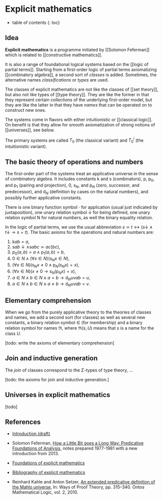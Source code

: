 # Explicit mathematics

* table of contents
{: toc}

## Idea

**Explicit mathematics** is a programme initiated by [[Solomon Feferman]] which is related to [[constructive mathematics]].

It is also a range of foundational logical systems based on the [[logic of partial terms]]. Starting from a first-order logic of partial terms axiomatizing [[combinatory algebra]], a second sort of _classes_ is added. Sometimes, the alternative names _classifications_ or _types_ are used.

The classes of explicit mathematics are not like the classes of [[set theory]], but also not like types of [[type theory]]. They are like the former in that they represent certain collections of the underlying first-order model, but they are like the latter in that they have _names_ that can be operated on to construct new ones.

The systems come in flavors with either intuitionistic or [[classical logic]]. On benefit is that they allow for smooth axiomatization of strong notions of [[universes]], see below.

The primary systems are called $T_0$ (the classical variant) and $T_0^i$ (the intuitionistic variant).
 
## The basic theory of operations and numbers

The first-order part of the systems treat an applicative universe in the sense of combinatory algebra. It includes constants $\mathrm{k}$ and $\mathrm{s}$ (combinators), $\mathrm{p}$, $\mathrm{p}_0$, and $\mathrm{p}_1$ (pairing and projection), $0$, $\mathrm{s}_N$, and $\mathrm{p}_N$ (zero, successor, and predecessor), and $\mathrm{d}_N$ (definition by cases on the natural numbers), and possibly further applicative constants.

There is one binary function symbol ${\cdot}$ for application (usual just indicated by juxtaposition), one unary relation symbol $\downarrow$ for being defined, one unary relation symbol $\mathrm{N}$ for natural numbers, as well the binary equality relation.

In the logic of partial terms, we use the usual abbreviation $s \simeq t \leftrightarrow ({s\downarrow} \wedge {t\downarrow} \to s=t)$. The basic axioms for the operations and natural numbers are:

1. $\mathrm{k} a b = a$,
1. $\mathrm{s} a b \downarrow \wedge \mathrm{s} a b c \simeq a c(b c)$,
1. $\mathrm{p}_0(a,b)=a \wedge \mathrm{p}_1(a,b) = b$,
1. $0\in N \wedge (\forall x\in N)(\mathrm{s}_N x \in N)$,
1. $(\forall x\in N)(\mathrm{s}_N x \ne 0 \wedge \mathrm{p}_N(\mathrm{s}_N x)=x)$,
1. $(\forall x\in N)(x\ne0 \to \mathrm{s}_N(\mathrm{p}_N x) = x)$,
1. $a\in N \wedge b\in N \wedge a=b \to \mathrm{d}_N u v a b = u$,
1. $a\in N \wedge b\in N \wedge a\ne b \to \mathrm{d}_N u v a b = v$.

## Elementary comprehension

When we go from the purely applicative theory to the theories of classes and names, we add a second sort (for classes) as well as several new constants, a binary relation symbol $\in$ (for membership) and a binary relation symbol for names $\Re$, where $\Re(s, U)$ means that $s$ is a name for the class $U$.

[todo: write the axioms of elementary comprehension]

## Join and inductive generation

The _join_ of classes correspond to the $\Sigma$-types of type theory, …

[todo: the axioms for join and inductive generation.]

## Universes in explicit mathematics

[todo]

## References

* [Introduction (draft)](https://math.stanford.edu/~feferman/papers/DraftIntroFEM.pdf)

* Solomon Feferman, [How a Little Bit goes a Long Way: Predicative Foundations of Analysis](http://home.inf.unibe.ch/~ltg/em_bibliography/feferman13.pdf), notes prepared 1977-1981 with a new introduction from 2013.

* [Foundations of explicit mathematics](http://www.ltg.unibe.ch/research/Foundations%20of%20Explicit%20Mathematics)

* [Bibliography of explicit mathematics](http://home.inf.unibe.ch/~ltg/em_bibliography/)

* Reinhard Kahle and Anton Setzer, [An extended predicative definition of the Mahlo universe](http://www.cs.swan.ac.uk/~csetzer/articles/kahleSetzerExtendedPredicativeMahloPohlersFestschrift.pdf), In: Ways of Proof Theory, pp. 315–340. Ontos Mathematical Logic, vol. 2, 2010.
